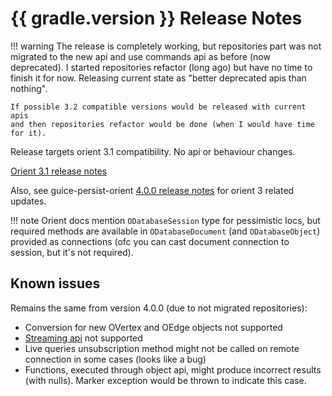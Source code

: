 # {{ gradle.version }} Release Notes

!!! warning 
    The release is completely working, but repositories part was not migrated to the new api
    and use commands api as before (now deprecated). I started repositories refactor  (long ago) 
    but have no time to finish it for now. Releasing current state as "better deprecated apis than nothing". 

    If possible 3.2 compatible versions would be released with current apis
    and then repositories refactor would be done (when I would have time for it).

Release targets orient 3.1 compatibility. No api or behaviour changes.

[Orient 3.1 release notes](https://orientdb.org/docs/3.1.x/release/3.1/What-is-new-in-OrientDB-3.1.html)

Also, see guice-persist-orient [4.0.0 release notes](http://xvik.github.io/guice-persist-orient/4.0.0/about/release-notes/) 
for orient 3 related updates.

!!! note
    Orient docs mention `ODatabaseSession` type for pessimistic locs, but
    required methods are available in `ODatabaseDocument` (and `ODatabaseObject`)
    provided as connections (ofc you can cast document connection to session, but it's not required).

## Known issues

Remains the same from version 4.0.0 (due to not migrated repositories):

- Conversion for new OVertex and OEdge objects not supported
- [Streaming api](https://orientdb.org/docs/3.1.x/java/Java-Query-API.html#streamin-api) not supported
- Live queries unsubscription method might not be called on remote connection in some cases (looks like a bug)
- Functions, executed through object api, might produce incorrect results (with nulls).
  Marker exception would be thrown to indicate this case.
  